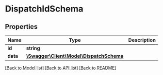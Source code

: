 # DispatchIdSchema

## Properties
Name | Type | Description | Notes
------------ | ------------- | ------------- | -------------
**id** | **string** |  | 
**data** | [**\Swagger\Client\Model\DispatchSchema**](DispatchSchema.md) |  | 

[[Back to Model list]](../README.md#documentation-for-models) [[Back to API list]](../README.md#documentation-for-api-endpoints) [[Back to README]](../README.md)


